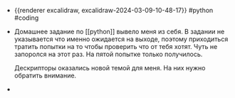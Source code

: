 - {{renderer excalidraw, excalidraw-2024-03-09-10-48-17}} #python #coding
- Домашнее задание по [[python]] вывело меня из себя. В задании не указывается что именно ожидается на выходе, поэтому приходиться тратить попытки на то чтобы проверить что от тебя хотят. Чуть не запоролся на этот раз. На пятой попытке только получилось.
  
  Дескрипторы оказались новой темой для меня. На них нужно обратить внимание.
-